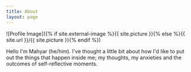 ```yaml
---
title: About
layout: page
---
```

![Profile Image]({% if site.external-image %}{{ site.picture }}{% else %}{{ site.url }}/{{ site.picture }}{% endif %})

<p>Hello I'm Mahyar (he/him). I've thought a little bit about how I'd like to 
put out the things that happen inside me; my thoughts, my anxieties and the outcomes
of self-reflective moments.</p>

